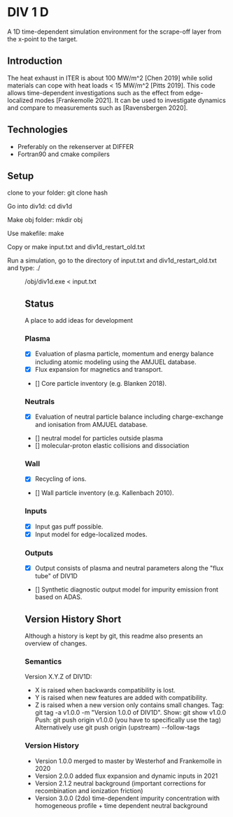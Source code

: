 # DIV 1 D 
A 1D time-dependent simulation environment for the scrape-off layer from the x-point to the target.
## Introduction
The heat exhaust in ITER is about 100 MW/m^2 [Chen 2019] while solid materials can cope with heat loads < 15 MW/m^2 [Pitts 2019].
This code allows time-dependent investigations such as the effect from edge-localized modes [Frankemolle 2021].
It can be used to investigate dynamics and compare to measurements such as [Ravensbergen 2020].
## Technologies
* Preferably on the rekenserver at DIFFER
* Fortran90 and cmake compilers
## Setup
clone to your folder: git clone hash

Go into div1d: cd div1d

Make obj folder: mkdir obj

Use makefile: make 

Copy or make input.txt and div1d_restart_old.txt 

Run a simulation, go to the directory of input.txt and div1d_restart_old.txt and type: ./<dir>/obj/div1d.exe < input.txt

## Status
A place to add ideas for development
### Plasma
- [x] Evaluation of plasma particle, momentum and energy balance including atomic modeling using the AMJUEL database.
- [x] Flux expansion for magnetics and transport.
- []  Core particle inventory (e.g. Blanken 2018).
### Neutrals
- [x] Evaluation of neutral particle balance including charge-exchange and ionisation from AMJUEL database.
- []  neutral model for particles outside plasma
- []  molecular-proton elastic collisions and dissociation
### Wall
- [x] Recycling of ions.
- []  Wall particle inventory (e.g. Kallenbach 2010).
### Inputs
- [x] Input gas puff possible.
- [x] Input model for edge-localized modes.
### Outputs
- [x] Output consists of plasma and neutral parameters along the "flux tube" of DIV1D
- [] Synthetic diagnostic output model for impurity emission front based on ADAS.

## Version History Short
Although a history is kept by git, this readme also presents an overview of changes.
### Semantics
Version X.Y.Z of DIV1D:
* X is raised when backwards compatibility is lost.
* Y is raised when new features are added with compatibility.
* Z is raised when a new version only contains small changes.
Tag: git tag -a v1.0.0 -m "Version 1.0.0 of DIV1D".
Show: git show v1.0.0
Push: git push origin v1.0.0 (you have to specifically use the tag)
Alternatively use git push origin (upstream) --follow-tags
### Version History
* Version 1.0.0 merged to master by Westerhof and Frankemolle in 2020
* Version 2.0.0 added flux expansion and dynamic inputs in 2021
* Version 2.1.2 neutral background (important corrections for recombination and ionization friction)
* Version 3.0.0 (2do) time-dependent impurity concentration with homogeneous profile + time dependent neutral background

